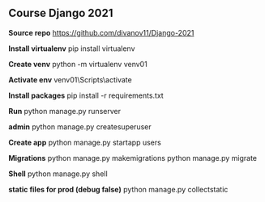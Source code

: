 ## Course Django 2021 ##

**Source repo**
https://github.com/divanov11/Django-2021

**Install virtualenv**
pip install virtualenv

**Create venv**
python -m virtualenv venv01

**Activate env**
venv01\Scripts\activate

**Install packages**
pip install -r requirements.txt

**Run**
python manage.py runserver

**admin**
python manage.py createsuperuser

**Create app**
python manage.py startapp users

**Migrations**
python manage.py makemigrations
python manage.py migrate

**Shell**
python manage.py shell

**static files for prod (debug false)**
python manage.py collectstatic